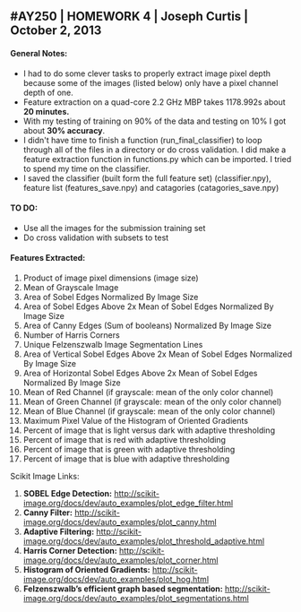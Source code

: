 #AY250 | HOMEWORK 4 | Joseph Curtis | October 2, 2013
---

#### General Notes:

- I had to do some clever tasks to properly extract image pixel depth because some of the images (listed below) only have a pixel channel depth of one.
- Feature extraction on a quad-core 2.2 GHz MBP takes 1178.992s about **20 minutes.**
- With my testing of training on 90% of the data and testing on 10% I got about **30% accuracy**.
- I didn't have time to finish a function (run_final_classifier) to loop through all of the files in a directory or do cross validation. I did make a feature extraction function in functions.py which can be imported. I tried to spend my time on the classifier.
- I saved the classifier (built form the full feature set) (classifier.npy), feature list (features_save.npy) and catagories (catagories_save.npy)

#### TO DO:

- Use all the images for the submission training set
- Do cross validation with subsets to test

#### Features Extracted:

1. Product of image pixel dimensions (image size)
2. Mean of Grayscale Image
3. Area of Sobel Edges Normalized By Image Size
4. Area of Sobel Edges Above 2x Mean of Sobel Edges Normalized By Image Size
5. Area of Canny Edges (Sum of booleans) Normalized By Image Size
6. Number of Harris Corners
7. Unique Felzenszwalb Image Segmentation Lines
8. Area of Vertical Sobel Edges Above 2x Mean of Sobel Edges Normalized By Image Size
9. Area of Horizontal Sobel Edges Above 2x Mean of Sobel Edges Normalized By Image Size
10. Mean of Red Channel (if grayscale: mean of the only color channel)
11. Mean of Green Channel (if grayscale: mean of the only color channel)
12. Mean of Blue Channel (if grayscale: mean of the only color channel)
13. Maximum Pixel Value of the Histogram of Oriented Gradients
14. Percent of image that is light versus dark with adaptive thresholding
15. Percent of image that is red with adaptive thresholding
16. Percent of image that is green with adaptive thresholding
17. Percent of image that is blue with adaptive thresholding
        
Scikit Image Links:

1. **SOBEL Edge Detection:** http://scikit-image.org/docs/dev/auto_examples/plot_edge_filter.html
2. **Canny Filter:** http://scikit-image.org/docs/dev/auto_examples/plot_canny.html
3. **Adaptive Filtering:** http://scikit-image.org/docs/dev/auto_examples/plot_threshold_adaptive.html
4. **Harris Corner Detection:** http://scikit-image.org/docs/dev/auto_examples/plot_corner.html
6. **Histogram of Oriented Gradients:** http://scikit-image.org/docs/dev/auto_examples/plot_hog.html
7. **Felzenszwalb’s efficient graph based segmentation:** http://scikit-image.org/docs/dev/auto_examples/plot_segmentations.html